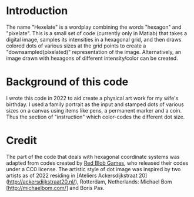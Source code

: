# Introduction

The name "Hexelate" is a wordplay combining the words "hexagon" and "pixelate". This is a small set of code (currently only in Matlab) that takes a digital image, samples its intensities in a hexagonal grid, and then draws colored dots of various sizes at the grid points to create a "downsampled(pixelated)" representation of the image. Alternatively, an image drawn with hexagons of different intensity/color can be created. 


# Background of this code

I wrote this code in 2022 to aid create a physical art work for my wife's birthday. I used a family portrait as the input and stamped dots of various sizes on a canvas using items like pens, a permanent marker and a coin. Thus the section of "instruction" which color-codes the different dot size.


# Credit

The part of the code that deals with hexagonal coordinate systems was adapted from codes created by [Red Blob Games](https://www.redblobgames.com/grids/hexagons), who released their codes under a CC0 license. 
The artistic style of dot image was inspired by two artists as of 2022 residing in [Ateliers Ackersdijkstraat 20] (http://ackersdijkstraat20.nl/), Rotterdam, Netherlands: Michael Bom  [http://michaelbom.com/] and Boris Pas. 